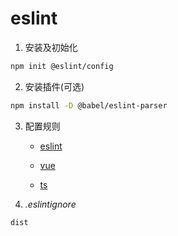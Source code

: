 # eslint

1. 安装及初始化

```sh
npm init @eslint/config
```

2. 安装插件(可选)

```sh
npm install -D @babel/eslint-parser
```

3. 配置规则

   - [eslint](https://eslint.org/docs/latest/rules)

   - [vue](https://eslint.vuejs.org/rules/)

   - [ts](https://typescript-eslint.io/rules/)

4. *.eslintignore*

```ignore
dist
```
